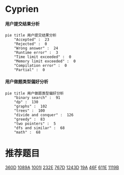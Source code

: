 # Cyprien

<!-- tabs:start -->



#### **用户提交结果分析**

```mermaid
pie title 用户提交结果分析
    "Accepted" :  23
    "Rejected" :  0
    "Wrong answer" :  24
    "Runtime error" :  3
    "Time limit exceeded" :  0
    "Memory limit exceeded" :  0
    "Compilation error" :  0
    "Partial" :  0
```

#### **用户做题类型偏好分析**

```mermaid
pie title 用户做题类型偏好分析
    "binary search" :  91
    "dp" :  130
    "graphs" :  102
    "trees" :  100
    "divide and conquer" :  126
    "greedy" :  83
    "two pointers" :  5
    "dfs and similar" :  68
    "math" :  68
```



<!-- tabs:end -->
# 推荐题目
[360D](https://codeforces.com/contest/360/problem/D)
[1089A](https://codeforces.com/contest/1089/problem/A)
[1001I](https://codeforces.com/contest/1001/problem/I)
[232E](https://codeforces.com/contest/232/problem/E)
[767D](https://codeforces.com/contest/767/problem/D)
[1243D](https://codeforces.com/contest/1243/problem/D)
[19A](https://codeforces.com/contest/19/problem/A)
[46F](https://codeforces.com/contest/46/problem/F)
[611E](https://codeforces.com/contest/611/problem/E)
[1119B](https://codeforces.com/contest/1119/problem/B)

